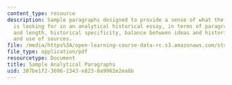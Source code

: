 ```yaml
---
content_type: resource
description: Sample paragraphs designed to provide a sense of what the instructor
  is looking for in an analytical historical essay, in terms of paragraph structure
  and length, historical specificity, balance between ideas and historical details,
  and use of sources.
file: /media/https%3A/open-learning-course-data-rc.s3.amazonaws.com/sts-036-technology-and-nature-in-american-history-spring-2008/307be1f236961343e8238a9982e2ea6b_sample_analytica.pdf
file_type: application/pdf
resourcetype: Document
title: Sample Analytical Paragraphs
uid: 307be1f2-3696-1343-e823-8a9982e2ea6b
---
```

